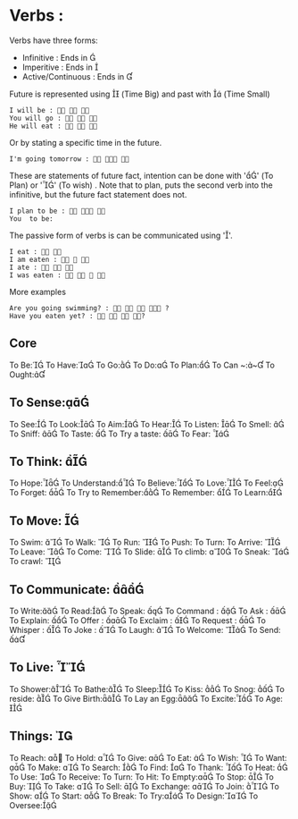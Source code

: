 Verbs :
========
Verbs have three forms:
* Infinitive 		: Ends in 
* Imperitive		: Ends in 
* Active/Continuous 	: Ends in 

Future is represented using  (Time Big) and past with  (Time Small)

	I will be :   
	You will go :   
	He will eat :   

Or by stating a specific time in the future.

	I'm going tomorrow :   

These are statements of future fact, intention can be done with '' (To Plan) or '' (To wish) . Note that to plan, puts the second verb into the infinitive, but the future fact statement does not.

	I plan to be :   
	You  to be:

The passive form of verbs is can be communicated using ''.

	I eat :  
	I am eaten :   
	I ate :   
	I was eaten :    


More examples

	Are you going swimming? :     ?
	Have you eaten yet? :    ?


Core
------

To Be:
To Have:
To Go:
To Do:
To Plan:
To Can ~:~
To Ought:

To Sense:
--------

To See:
To Look:
To Aim:
To Hear:
To Listen: 
To Smell: 
To Sniff: 
To Taste: 
To Try a taste: 
To Fear: 

To Think: 
-----------
To Hope:
To Understand:
To Believe:
To Love:
To Feel:
To Forget: 
To Try to Remember:
To Remember: 
To Learn:


To Move: 
------------
To Swim: 
To Walk: 
To Run: 
To Push:
To Turn:
To Arrive: 
To Leave: 
To Come: 
To Slide: 
To climb: 
To Sneak: 
To crawl: 



To Communicate: 
--------
To Write:
To Read:
To Speak: 
To Command : 
To Ask : 
To Explain: 
To Offer : 
To Exclaim : 
To Request : 
To Whisper : 
To Joke : 
To Laugh: 
To Welcome: 
To Send: 

To Live: 
---------

To Shower:
To Bathe:
To Sleep:
To Kiss: 
To Snog: 
To reside: 
To Give Birth:
To Lay an Egg:
To Excite:
To Age: 


Things: 
-------

To Reach: 
To Hold: 
To Give: 
To Eat: 
To Wish: 
To Want: 
To Make: 
To Search: 
To Find: 
To Thank: 
To Heat: 
To Use: 
To Receive:
To Turn:
To Hit:
To Empty:
To Stop: 
To Buy: 
To Take: 
To Sell: 
To Exchange: 
To Join: 
To Show: 
To Start: 
To Break:
To Try:
To Design:
To Oversee:
